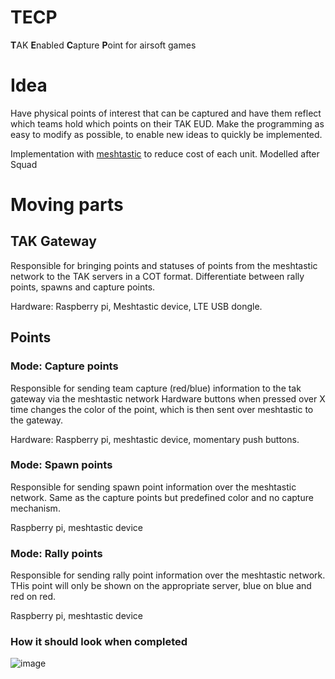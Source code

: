 # TECP 
**T**AK **E**nabled **C**apture **P**oint for airsoft games

# Idea
Have physical points of interest that can be captured and have them reflect which teams hold which points on their TAK EUD.
Make the programming as easy to modify as possible, to enable new ideas to quickly be implemented. 

Implementation with [meshtastic](https://meshtastic.org/) to reduce cost of each unit.
Modelled after Squad 

# Moving parts

## TAK Gateway
Responsible for bringing points and statuses of points from the meshtastic network to the TAK servers in a COT format.
Differentiate between rally points, spawns and capture points. 

Hardware: Raspberry pi, Meshtastic device, LTE USB dongle.

## Points

### Mode: Capture points
Responsible for sending team capture (red/blue) information to the tak gateway via the meshtastic network
Hardware buttons when pressed over X time changes the color of the point, which is then sent over meshtastic to the gateway.

Hardware: Raspberry pi, meshtastic device, momentary push buttons.

### Mode: Spawn points
Responsible for sending spawn point information over the meshtastic network.
Same as the capture points but predefined color and no capture mechanism.

Raspberry pi, meshtastic device

### Mode: Rally points
Responsible for sending rally point information over the meshtastic network.
THis point will only be shown on the appropriate server, blue on blue and red on red. 

Raspberry pi, meshtastic device

### How it should look when completed
![image](https://user-images.githubusercontent.com/25975089/224479390-c94bbf40-a6f5-4022-a651-db9e5723f404.png)
